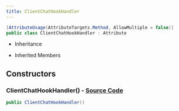 ```yaml
---
title: ClientChatHookHandler
---
```


```csharp
[AttributeUsage(AttributeTargets.Method, AllowMultiple = false)]
public class ClientChatHookHandler : Attribute
```

- Inheritance

- Inherited Members

## Constructors

### **ClientChatHookHandler()** - [Source Code](https://github.com/swiftly-solution/swiftlys2/blob/main/managed/src/SwiftlyS2.Shared/Modules/Commands/Attributes/ClientChatHookHandlerAttribute.cs#L5)

```csharp
public ClientChatHookHandler()
```

